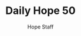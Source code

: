 ---
image: /assets/img/daily-hope-default-artwork.png
title: Daily Hope 50
number: 50
categories:
  - Daily Hope
author: Hope Staff
notes: Daily Hope 50
embed: >-
  EMBED_GOES_HERE
---